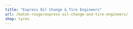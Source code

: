 ```yaml
---
title: "Express Oil Change & Tire Engineers"
url: /baton-rouge/express-oil-change-and-tire-engineers/
shop: tyres
---
```

